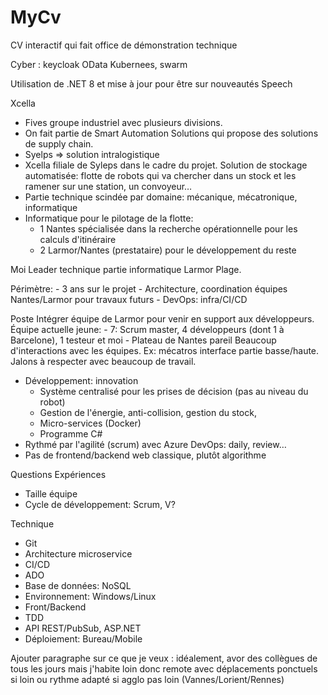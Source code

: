# MyCv
CV interactif qui fait office de démonstration technique 

Cyber : keycloak
OData
Kubernees, swarm

Utilisation de .NET 8 et mise à jour pour être sur nouveautés
Speech

Xcella
- Fives groupe industriel avec plusieurs divisions.
- On fait partie de Smart Automation Solutions qui propose des solutions de supply chain.
- Syelps => solution intralogistique
- Xcella filiale de Syleps dans le cadre du projet.
Solution de stockage automatisée: flotte de robots qui va chercher dans un stock et les ramener sur une station, un convoyeur…
- Partie technique scindée par domaine: mécanique, mécatronique, informatique
- Informatique pour le pilotage de la flotte: 
    - 1 Nantes spécialisée dans la recherche opérationnelle pour les calculs d'itinéraire
    - 2 Larmor/Nantes (prestataire) pour le développement du reste

Moi
Leader technique partie informatique Larmor Plage.

Périmètre:
    - 3 ans sur le projet
    - Architecture, coordination équipes Nantes/Larmor pour travaux futurs
    - DevOps: infra/CI/CD

Poste
Intégrer équipe de Larmor pour venir en support aux développeurs.
Équipe actuelle jeune:
    - 7: Scrum master,  4 développeurs (dont 1 à Barcelone), 1 testeur et moi
    - Plateau de Nantes pareil
Beaucoup d'interactions avec les équipes. Ex: mécatros interface partie basse/haute.
Jalons à respecter avec beaucoup de travail.
- Développement: innovation
    - Système centralisé pour les prises de décision (pas au niveau du robot)
    - Gestion de l'énergie, anti-collision, gestion du stock, 
    - Micro-services (Docker)
    - Programme C#
- Rythmé par l'agilité (scrum) avec Azure DevOps: daily, review…
- Pas de frontend/backend web classique, plutôt algorithme


Questions
Expériences
- Taille équipe
- Cycle de développement: Scrum, V?

Technique
- Git
- Architecture microservice
- CI/CD
- ADO
- Base de données: NoSQL
- Environnement: Windows/Linux
- Front/Backend
- TDD
- API REST/PubSub, ASP.NET
- Déploiement: Bureau/Mobile

Ajouter paragraphe sur ce que je veux : idéalement, avor des collègues de tous les jours mais j'habite loin donc remote avec déplacements ponctuels si loin ou rythme adapté si agglo pas loin (Vannes/Lorient/Rennes)
